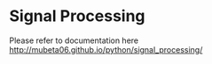 Signal Processing
=================

Please refer to documentation here http://mubeta06.github.io/python/signal_processing/
